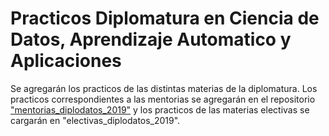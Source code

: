 # Practicos Diplomatura en Ciencia de Datos, Aprendizaje Automatico y Aplicaciones

Se agregarán los practicos de las distintas materias de la diplomatura. Los practicos correspondientes a las mentorias se agregarán en
el repositorio ["mentorias_diplodatos_2019"](https://github.com/francozacco/mentorias_diplodatos_2019 "Practicos Mentorias") y los practicos de las materias electivas se cargarán en "electivas_diplodatos_2019".
